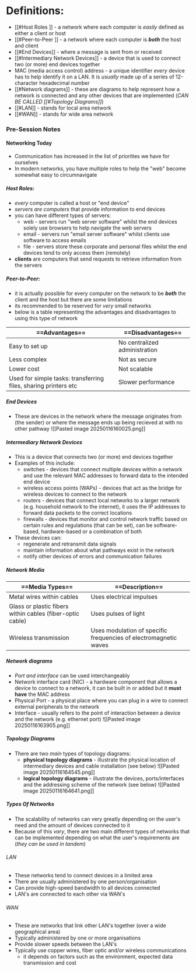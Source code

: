 
# Definitions:
- [[#Host Roles ]] - a network where each computer is *easily* defined as either a client or host
- [[#Peer-to-Peer ]] - a network where each computer is ***both*** the host and client
- [[#End Devices]] - where a message is sent from or received
- [[#Intermediary Network Devices]] - a device that is used to connect two (or more) end devices together
- MAC (media access control) address - a unique identifier *every* device has to help identify it on a LAN. It is *usually* made up of a series of 12-character hexadecimal number 
- [[#Network diagrams]] - these are diagrams to help represent how a network is connected and any other devices that are implemented (*CAN BE CALLED [[#Topology Diagrams]]*)
- [[#LAN]] - stands for local area network
- [[#WAN]] - stands for wide area network
### Pre-Session Notes

#### Networking Today
- Communication has increased in the list of priorities we have for ourselves
- In modern networks, you have multiple roles to help the "web" become somewhat easy to circumnavigate

##### **Host Roles:**
- *every* computer is called a host or "end device"
- *servers are computers* that provide information to end devices
- you can have different types of servers:
	- web - servers run "web server software" whilst the end devices solely use browsers to help navigate the web servers
	- email - servers run "email server software" whilst clients use software to access emails
	- file - servers store these corporate and personal files whilst the end devices tend to only access them (remotely)
- **clients** are computers that send requests to retrieve information from the servers

##### **Peer-to-Peer:**
- it is actually possible for every computer on the network to be ***both*** the client and the host but there are some limitations
- its recommended to be reserved for *very* small networks
- below is a table representing the advantages and disadvantages to using this type of network

| ==Advantages==                                                  | ==Disadvantages==             |
| --------------------------------------------------------------- | ----------------------------- |
| Easy to set up                                                  | No centralized administration |
| Less complex                                                    | Not as secure                 |
| Lower cost                                                      | Not scalable                  |
| Used for simple tasks: transferring files, sharing printers etc | Slower performance            |

##### End Devices
- These are devices in the network where the message originates from (the sender) or where the message ends up being recieved at with no other pathway
	![[Pasted image 20250116160025.png]]

##### Intermediary Network Devices
- This is a device that connects two (or more) end devices together
- Examples of this include:
	- switches - devices that connect multiple devices within a network and use the relevant MAC addresses to forward data to the intended end device
	- wireless access points (WAPs) - devices that act as the bridge for wireless devices to connect to the network 
	- routers - devices that connect local networks to a larger network (e.g. household network to the internet), it uses the IP addresses to forward data packets to the correct locations 
	- firewalls - devices that monitor and control network traffic based on certain rules and regulations (that can be set), can be software-based, hardware-based or a combination of both
- These devices can:
	- regenerate and retransmit data signals
	- maintain information about what pathways exist in the network
	- notify other devices of errors and communication failures

##### Network Media

| ==Media Types==                                           | ==Description==                                                  |
| --------------------------------------------------------- | ---------------------------------------------------------------- |
| Metal wires within cables                                 | Uses electrical impulses                                         |
| Glass or plastic fibers within cables (fiber-optic cable) | Uses pulses of light                                             |
| Wireless transmission                                     | Uses modulation of specific frequencies of electromagnetic waves |

##### Network diagrams
- *Port and interface* can be used interchangeably 
- Network interface card (NIC) - a hardware component that allows a device to connect to a network, it can be built in or added but it **must have** the MAC address
- Physical Port - a physical place where you can plug in a wire to connect external peripherals to the network
- Interface - usually refers to the point of interaction between a device and the network (e.g. ethernet port)
![[Pasted image 20250116163905.png]]

##### Topology Diagrams
- There are two *main* types of topology diagrams:
	- **physical topology diagrams** - illustrate the physical location of intermediary devices and cable installation (see below)
	![[Pasted image 20250116164545.png]]
	- **logical topology diagrams** - illustrate the devices, ports/interfaces and the addressing scheme of the network (see below)
	![[Pasted image 20250116164641.png]]

##### Types Of Networks
- The scalability of networks can very greatly depending on the user's need and the amount of devices connected to it
- Because of this *vary*, there are two main different types of networks that can be implemented depending on what the user's requirements are (*they can be used in tandem*)

###### LAN
- These networks tend to connect devices in a limited area
- There are usually administered by one person/organisation
- Can provide high-speed bandwidth to all devices connected
- LAN's are connected to each other via WAN's

###### WAN
- These are networks that link other LAN's together (over a wide geographical area)
- Typically administered by one or more organisations
- Provide slower speeds between the LAN's
- Typically use copper wires, fiber optic and/or wireless communications 
	- it depends on factors such as the environment, expected data transmission and cost
	